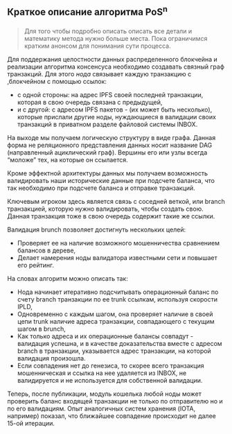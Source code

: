 ## Краткое описание алгоритма PoS<sup>n</sup> 

### 

> Для того чтобы подробно описать описать все детали и математику  метода нужно больше места. 
> Пока ограничимся кратким анонсом для понимания сути процесса.


Для поддержания целостности данных распределенного блокчейна и реализации алгоритма консенсуса необходимо создавать связный граф транзакций. Для этого _нода_ связывает каждую транзакцию с ,блокчейном с помощью ссылок: 



*   с одной стороны: на адрес IPFS своей  последней транзакции, которая в свою очередь связана с предыдущей, 
*   и с другой:  с адресом IPFS пакетов - (иx может быть несколько), которые прислали другие ноды, нуждающиеся в   валидации своих транзакций в приватном разделе файловой системы INBOX. 

На выходе мы получаем логическую структуру в виде графа. Данная форма не реляционного представления данных носит название DAG (направленный ациклический граф). Вершины его или узлы всегда “моложе” тех, на которые он ссылается.

Кроме эффектной архитектуры данных мы получаем возможность валидировать наши исторические данные при подсчете баланса, что так необходимо при подсчете баланса и отправке транзакций. 

Ключевым игроком здесь является связь с  соседней веткой, или branch транзакцией, которую нужно валидировать, чтобы создать свою.  Данная транзакция тоже в свою очередь содержит такие же ссылки. 

Валидация brunch позволяет достигнуть нескольких целей:
*   Проверяет ее на наличие возможного мошенничества сравнением балансов в дереве,
*   Делает намерения ноды валидатора известными сети и повышает его рейтинг.

На словах алгоритм можно описать так:
*   Нода начинает итеративно подсчитывать операционный баланс по счету branch транзакции по ее trunk ссылкам, используя скорости IPLD,
*   Одновременно с каждым шагом, она проверяет наличие в своей цепи trunk наличие адреса транзакции, совпадающего с текущим шагом в brunch,
*   Как только адреса и их операционные балансы совпадут - валидация успешна, и в качестве доказательства вместе с адресом branch в транзакции, указывается адрес транзакции, на которой валидация произошла. 
*   Если совпадения нет до генезиса, то скорее всего транзакция мошенническая и ссылка на нее удаляется из INBOX, не валидируется и не используется для собственной  валидации.

Теперь, после публикации, модуль кошелька любой ноды может проверить баланс входящей транзакции не только по отправителю но и по его валидациям. Опыт аналогичных систем хранения (IOTA, например) показал, что ближайшее совпадение происходит не далее 15-ой итерации.